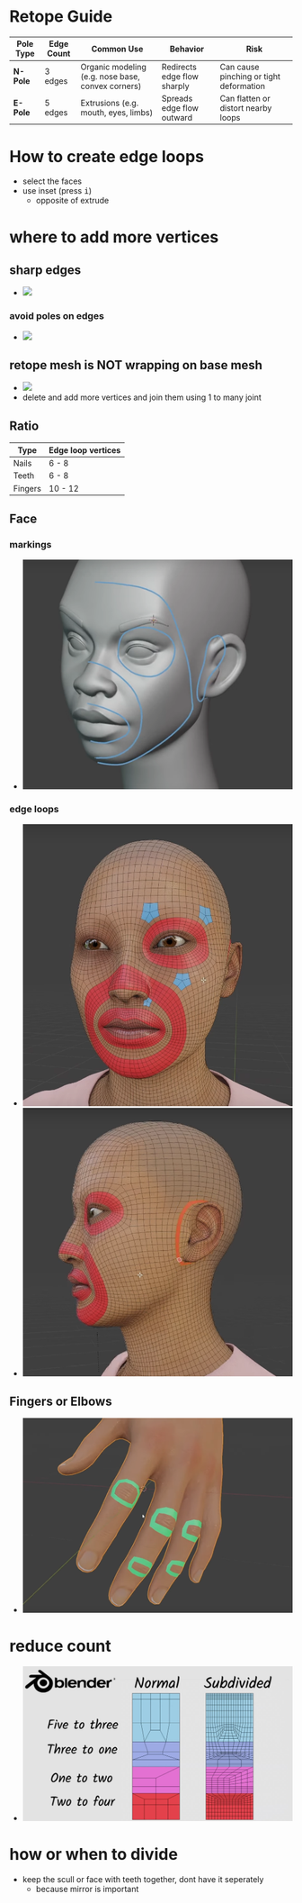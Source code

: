 # **Retope Guide**

<table>
  <thead>
    <tr>
      <th>Pole Type</th>
      <th>Edge Count</th>
      <th>Common Use</th>
      <th>Behavior</th>
      <th>Risk</th>
    </tr>
  </thead>
  <tbody>
    <tr>
      <td><strong>N-Pole</strong></td>
      <td>3 edges</td>
      <td>Organic modeling (e.g. nose base, convex corners)</td>
      <td>Redirects edge flow sharply</td>
      <td>Can cause pinching or tight deformation</td>
    </tr>
    <tr>
      <td><strong>E-Pole</strong></td>
      <td>5 edges</td>
      <td>Extrusions (e.g. mouth, eyes, limbs)</td>
      <td>Spreads edge flow outward</td>
      <td>Can flatten or distort nearby loops</td>
    </tr>
  </tbody>
</table>

# How to create edge loops

- select the faces
- use inset (press <kbd>i</kbd>)
  - opposite of extrude

# where to add more vertices

## sharp edges

- <img src="./images/retope-where-to-handle-edges.png" />

### avoid poles on edges

- <img src="./images/incorrect-3-1-retope.png" />

## retope mesh is NOT wrapping on base mesh

- <img src="./images/add-more-vertices.png" />
- delete and add more vertices and join them using 1 to many joint

## Ratio

| Type    | Edge loop vertices |
| ------- | ------------------ |
| Nails   | 6 - 8              |
| Teeth   | 6 - 8              |
| Fingers | 10 - 12            |

## Face

### markings

- <img src="./images/face-eyes-lips-retope-markings.png" />

### edge loops

- <img src="./images/front-face-retope.png" />
- <img src="./images/side-face-retope.png" />

## Fingers or Elbows

- <img src="./images/fingers-elbows-etc-edge-loops-ref.png" />

# reduce count

- <img src="./images/reduce-topology-count.png" />

# how or when to divide

- keep the scull or face with teeth together, dont have it seperately
  - because mirror is important
